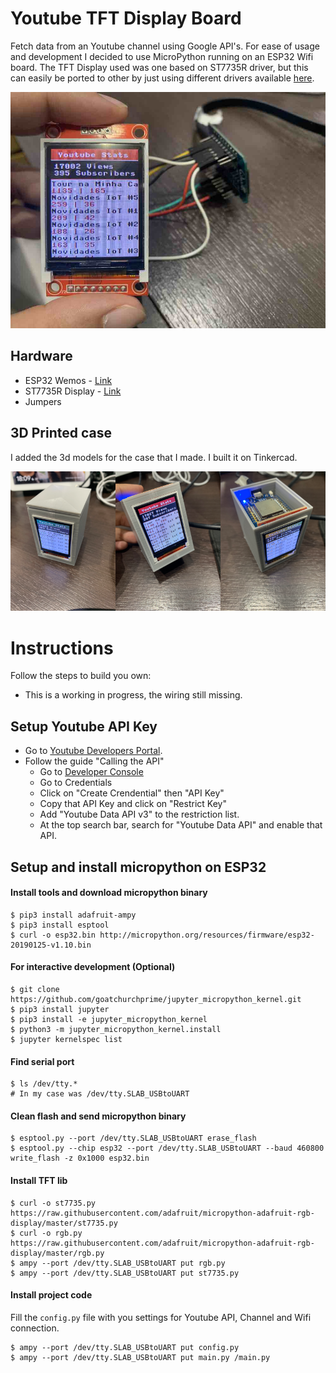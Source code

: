 # Youtube TFT Display Board

Fetch data from an Youtube channel using Google API's. For ease of usage and development I decided to use MicroPython running on an ESP32 Wifi board. The TFT Display used was one based on ST7735R driver, but this can easily be ported to other by just using different drivers available [here](https://github.com/adafruit/micropython-adafruit-rgb-display).

![Demo](./images/demo.jpg)

## Hardware

* ESP32 Wemos - [Link](https://www.aliexpress.com/item/1-Set-For-Wemos-MINI-D1-ESP32-WiFi-Bluetooth-For-Wemos-D1-Mini-Esp8266-Module-With/32834982479.html?spm=2114.search0104.3.15.4a9f33d4tNxNyc&ws_ab_test=searchweb0_0,searchweb201602_6_10065_10068_10547_319_10059_10884_317_10548_10887_10696_321_322_10084_453_10083_454_10103_10618_10307_537_536,searchweb201603_6,ppcSwitch_0&algo_expid=87efb6a0-7015-4bc8-aeed-065f61c571d7-2&algo_pvid=87efb6a0-7015-4bc8-aeed-065f61c571d7&transAbTest=ae803_3)
* ST7735R Display - [Link](https://www.aliexpress.com/item/1-8-inch-TFT-LCD-Display-Module-ST7735S-128x160-51-AVR-STM32-ARM-8-16-Bit/32834946843.html?spm=2114.search0104.8.23.16a1b67drvjGg3&transAbTest=ae803_3)
* Jumpers

## 3D Printed case

I added the 3d models for the case that I made. I built it on Tinkercad.

![Case](./images/case.png)

# Instructions

Follow the steps to build you own:

* This is a working in progress, the wiring still missing.

## Setup Youtube API Key

* Go to [Youtube Developers Portal](https://developers.google.com/youtube/v3/docs/).
* Follow the guide "Calling the API"
  * Go to [Developer Console](https://console.developers.google.com/)
  * Go to Credentials 
  * Click on "Create Crendential" then "API Key"
  * Copy that API Key and click on "Restrict Key"
  * Add "Youtube Data API v3" to the restriction list.
  * At the top search bar, search for "Youtube Data API" and enable that API. 

## Setup and install micropython on ESP32

#### Install tools and download micropython binary
```
$ pip3 install adafruit-ampy
$ pip3 install esptool
$ curl -o esp32.bin http://micropython.org/resources/firmware/esp32-20190125-v1.10.bin
```
#### For interactive development (Optional)
```
$ git clone https://github.com/goatchurchprime/jupyter_micropython_kernel.git
$ pip3 install jupyter
$ pip3 install -e jupyter_micropython_kernel
$ python3 -m jupyter_micropython_kernel.install
$ jupyter kernelspec list
```
#### Find serial port
```
$ ls /dev/tty.*
# In my case was /dev/tty.SLAB_USBtoUART
```
#### Clean flash and send micropython binary
```  
$ esptool.py --port /dev/tty.SLAB_USBtoUART erase_flash
$ esptool.py --chip esp32 --port /dev/tty.SLAB_USBtoUART --baud 460800 write_flash -z 0x1000 esp32.bin
```

#### Install TFT lib
```
$ curl -o st7735.py https://raw.githubusercontent.com/adafruit/micropython-adafruit-rgb-display/master/st7735.py
$ curl -o rgb.py https://raw.githubusercontent.com/adafruit/micropython-adafruit-rgb-display/master/rgb.py  
$ ampy --port /dev/tty.SLAB_USBtoUART put rgb.py
$ ampy --port /dev/tty.SLAB_USBtoUART put st7735.py
```

#### Install project code

Fill the `config.py` file with you settings for Youtube API, Channel and Wifi connection.

```
$ ampy --port /dev/tty.SLAB_USBtoUART put config.py
$ ampy --port /dev/tty.SLAB_USBtoUART put main.py /main.py
```
